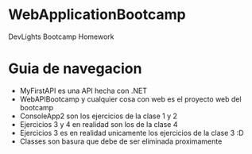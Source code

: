 # WebApplicationBootcamp
DevLights Bootcamp
Homework
# Guia de navegacion
- MyFirstAPI es una API hecha con .NET
- WebAPIBootcamp y cualquier cosa con web es el proyecto web del bootcamp
- ConsoleApp2 son los ejercicios de la clase 1 y 2
- Ejercicios 3 y 4 en realidad son los de la clase 4
- Ejercicios 3 es en realidad unicamente los ejercicios de la clase 3 :D
- Classes son basura que debe de ser eliminada proximamente
